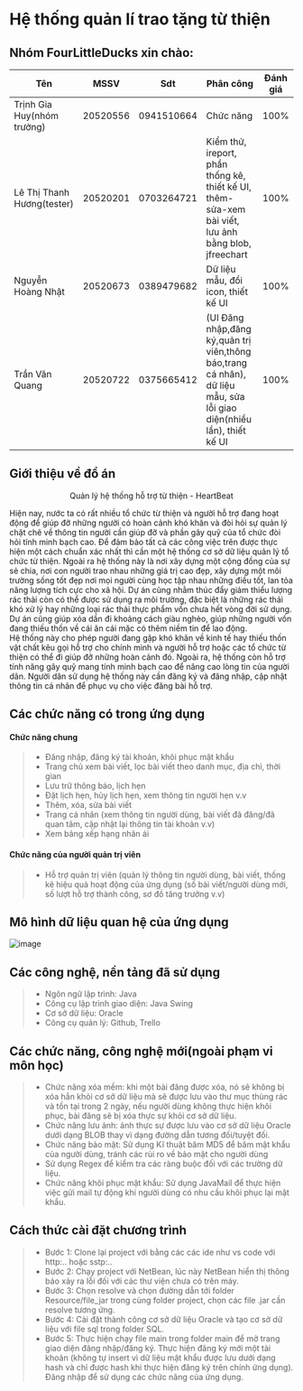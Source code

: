 # Hệ thống quản lí trao tặng từ thiện

## Nhóm FourLittleDucks xin chào: 
| Tên                        | MSSV     | Sdt        | Phân công | Đánh giá |
|----------------------------|----------|------------|-----------|----------|
| Trịnh Gia Huy(nhóm trưởng) | 20520556 | 0941510664 |Chức năng           | 100%     |
| Lê Thị Thanh Hương(tester) | 20520201 | 0703264721 |Kiểm thử, ireport, phần thống kê, thiết kế UI, thêm-sửa-xem bài viết, lưu ảnh bằng blob, jfreechart      | 100%     |
| Nguyễn Hoàng Nhật          | 20520673 | 0389479682 |Dữ liệu mẫu, đổi icon, thiết kế UI          | 100%     |
| Trần Văn Quang             | 20520722 | 0375665412 |(UI Đăng nhập,đăng ký,quản trị viên,thông báo,trang cá nhân), dữ liệu mẫu, sửa lỗi giao diện(nhiều lần), thiết kế UI       | 100%     |


## Giới thiệu về đồ án
<p align="center">
    Quản lý hệ thống hỗ trợ từ thiện - HeartBeat
</p>
Hiện nay, nước ta có rất nhiều tổ chức từ thiện và người hỗ trợ đang hoạt động để giúp đỡ những người có hoàn cảnh khó khăn và đòi hỏi sự quản lý chặt chẽ về thông tin người cần giúp đỡ và phần gây quỹ của tổ chức đòi hỏi tính minh bạch cao. Để đảm bảo tất cả các công việc trên được thực hiện một cách chuẩn xác nhất thì cần một hệ thống cơ sở dữ liệu quản lý tổ chức từ thiện. Ngoài ra hệ thống này là nơi xây dựng một cộng đồng của sự sẻ chia, nơi con người trao nhau những giá trị cao đẹp, xây dựng một môi trường sống tốt đẹp nơi mọi người cùng học tập nhau những điều tốt, lan tỏa năng lượng tích cực cho xã hội. Dự án cũng nhằm thúc đẩy giảm thiểu lượng rác thải còn có thể được sử dụng ra môi trường, đặc biệt là những rác thải khó xử lý hay những loại rác thải thực phẩm vốn chưa hết vòng đời sử dụng. Dự án cũng giúp xóa dần đi khoảng cách giàu nghèo, giúp những người vốn đang thiếu thốn về cái ăn cái mặc có thêm niềm tin để lao động. </br> 
Hệ thống này cho phép người đang gặp khó khăn về kinh tế hay thiếu thốn vật chất kêu gọi hỗ trợ cho chính mình và người hỗ trợ hoặc các tổ chức từ thiện có thể đi giúp đỡ những hoàn cảnh đó. Ngoài ra, hệ thống còn hỗ trợ tính năng gây quỹ mang tính minh bạch cao để nâng cao lòng tin của người dân. Người dân sử dụng hệ thống này cần đăng ký và đăng nhập, cập nhật thông tin cá nhân để phục vụ cho việc đăng bài hỗ trợ. 
</br>

## Các chức năng có trong ứng dụng
#### Chức năng chung
> * Đăng nhập, đăng ký tài khoản, khôi phục mật khẩu
> * Trang chủ xem bài viết, lọc bài viết theo danh mục, địa chỉ, thời gian
> * Lưu trữ thông báo, lịch hẹn
> * Đặt lịch hẹn, hủy lịch hẹn, xem thông tin người hẹn v.v
> * Thêm, xóa, sửa bài viết
> * Trang cá nhân (xem thông tin người dùng, bài viết đã đăng/đã quan tâm, cập nhật lại thông tin tài khoản v.v)
> * Xem bảng xếp hạng nhân ái
#### Chức năng của người quản trị viên
> *  Hỗ trợ quản trị viên (quản lý thông tin người dùng, bài viết, thống kê hiệu quả hoạt động của ứng dụng (số bài viết/người dùng mới, số lượt hỗ trợ thành công, sơ đồ tăng trưởng v.v)

## Mô hình dữ liệu quan hệ của ứng dụng
![image](https://user-images.githubusercontent.com/87313146/174045456-a4f984fd-5391-498d-b639-f92efeab214d.png)

## Các công nghệ, nền tảng đã sử dụng
> * Ngôn ngữ lập trình: Java
> * Công cụ lập trình giao diện: Java Swing
> * Cơ sở dữ liệu: Oracle
> * Công cụ quản lý: Github, Trello

## Các chức năng, công nghệ mới(ngoài phạm vi môn học)
> * Chức năng xóa mềm: khi một bài đăng được xóa, nó sẽ không bị xóa hẳn khỏi cơ sở dữ liệu mà sẽ được lưu vào thư mục thùng rác và tồn tại trong 2 ngày, nếu người dùng không thực hiện khôi phục, bài đăng sẽ bị xóa thực sự khỏi cơ sở dữ liệu.
> * Chức năng lưu ảnh: ảnh thực sự được lưu vào cơ sở dữ liệu Oracle dưới dạng BLOB thay vì dạng đường dẫn tương đối/tuyệt đối.
> * Chức năng bảo mật: Sử dụng Kĩ thuật băm MD5 để băm mật khẩu của người dùng, tránh các rủi ro về bảo mật cho người dùng
> * Sử dụng Regex để kiểm tra các ràng buộc đối với các trường dữ liệu.
> * Chức năng khôi phục mật khẩu: Sử dụng JavaMail để thực hiện việc gửi mail tự động khi người dùng có nhu cầu khôi phục lại mật khẩu.

## Cách thức cài đặt chương trình
> * Bước 1: Clone lại project với bằng các các ide như vs code với http:.. hoặc sstp:..
> * Bước 2: Chạy project với NetBean, lúc này NetBean hiển thị thông báo xảy ra lỗi đối với các thư viện chưa có trên máy.
> * Bước 3: Chọn resolve và chọn đường dẫn tới folder Resource/file_jar trong cùng folder project, chọn các file .jar cần resolve tương ứng.
> * Bước 4: Cài đặt thành công cơ sở dữ liệu Oracle và tạo cơ sở dữ liệu với file sql trong folder SQL.
> * Bước 5: Thực hiện chạy file main trong folder main để mở trang giao diện đăng nhập/đăng ký. Thực hiện đăng ký mới một tài khoản (không tự insert vì dữ liệu mật khẩu được lưu dưới dạng hash và chỉ được hash khi thực hiện đăng ký trên chính ứng dụng). Đăng nhập để sử dụng các chức năng của ứng dụng.

